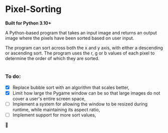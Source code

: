 # Pixel-Sorting
**Built for Python 3.10+**

A Python-based program that takes an input image and returns an output image where the pixels have been sorted based on user input.

The program can sort across both the x and y axis, with either a descending or ascending sort. The program uses the r, g or b values of each pixel to determine the order of which they are sorted.
#
### To do:
- [x] Replace bubble sort with an algorithm that scales better,
- [x] Limit how large the Pygame window can be so that large images do not cover a user's entire screen space,
- [ ] Implement a system for allowing the window to be resized during runtime, while maintaining its aspect ratio,
- [ ] Implement support for more sort values,

🦆

